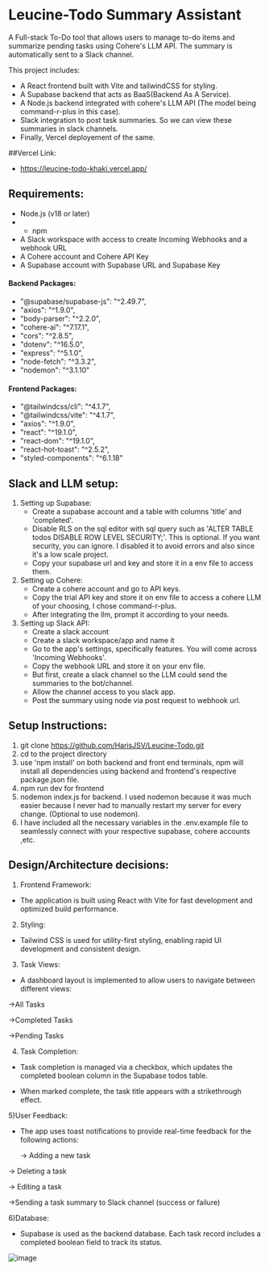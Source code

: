 # Leucine-Todo Summary Assistant
A Full-stack To-Do tool that allows users to manage to-do items and summarize pending tasks using Cohere's LLM API. The summary is automatically sent to a Slack channel.

This project includes:
- A React frontend built with Vite and tailwindCSS for styling.
- A Supabase backend that acts as BaaS(Backend As A Service).
- A Node.js backend integrated with cohere's LLM API (The model being command-r-plus in this case).
- Slack integration to post task summaries. So we can view these summaries in slack channels.
- Finally, Vercel deployement of the same.

##Vercel Link:
- https://leucine-todo-khaki.vercel.app/
  
## Requirements:
- Node.js (v18 or later)
- - npm
- A Slack workspace with access to create Incoming Webhooks and a webhook URL
- A Cohere account and Cohere API Key
- A Supabase account with Supabase URL and Supabase Key
#### Backend Packages:
- "@supabase/supabase-js": "^2.49.7",
- "axios": "^1.9.0",
- "body-parser": "^2.2.0",
- "cohere-ai": "^7.17.1",
- "cors": "^2.8.5",
- "dotenv": "^16.5.0",
- "express": "^5.1.0",
- "node-fetch": "^3.3.2",
- "nodemon": "^3.1.10"
#### Frontend Packages:
- "@tailwindcss/cli": "^4.1.7",
 -   "@tailwindcss/vite": "^4.1.7",
 -   "axios": "^1.9.0",
 -   "react": "^19.1.0",
 -   "react-dom": "^19.1.0",
  -  "react-hot-toast": "^2.5.2",
  -  "styled-components": "^6.1.18"

  ## Slack and LLM setup:
1) Setting up Supabase:
   - Create a supabase account and a table with columns 'title' and 'completed'.
   - Disable RLS on the sql editor with sql query such as 'ALTER TABLE todos DISABLE ROW LEVEL SECURITY;'. This is optional. If you want security, you can ignore. I disabled it to avoid errors and also since it's 
     a low scale project.
   - Copy your supabase url and key and store it in a env file to access them.
2) Setting up Cohere:
   - Create a cohere account and go to API keys.
   - Copy the trial API key and store it on env file to access a cohere LLM of your choosing, I chose command-r-plus.
   - After integrating the llm, prompt it according to your needs.
3) Setting up Slack API:
   - Create a slack account
   - Create a slack workspace/app and name it
   - Go to the app's settings, specifically features. You will come across 'Incoming Webhooks'.
   - Copy the webhook URL and store it on your env file.
   - But first, create a slack channel so the LLM could send the summaries to the bot/channel.
   - Allow the channel access to you slack app.
   - Post the summary using node via post request to webhook url.
  
  ## Setup Instructions:
  1) git clone https://github.com/HarisJSV/Leucine-Todo.git
  2) cd to the project directory
  3) use 'npm install' on both backend and front end terminals, npm will install all dependencies using backend and frontend's respective package.json file.
  4) npm run dev for frontend
  5) nodemon index.js for backend. I used nodemon because it was much easier because I never had to manually restart my server for every change. (Optional to use nodemon).
  6) I have included all the necessary variables in the .env.example file to seamlessly connect with your respective supabase, cohere accounts ,etc.

## Design/Architecture decisions:
1) Frontend Framework:
- The application is built using React with Vite for fast development and optimized build performance.

2) Styling:
- Tailwind CSS is used for utility-first styling, enabling rapid UI development and consistent design.

3) Task Views:
- A dashboard layout is implemented to allow users to navigate between different views:

->All Tasks

->Completed Tasks

->Pending Tasks

4) Task Completion:
- Task completion is managed via a checkbox, which updates the completed boolean column in the Supabase todos table.

- When marked complete, the task title appears with a strikethrough effect.

5)User Feedback:
- The app uses toast notifications to provide real-time feedback for the following actions:

  -> Adding a new task

-> Deleting a task

-> Editing a task

->Sending a task summary to Slack channel (success or failure)

6)Database:
- Supabase is used as the backend database. Each task record includes a completed boolean field to track its status.

![image](https://github.com/user-attachments/assets/ffb862c0-cc48-41fd-972f-900108981b82)


